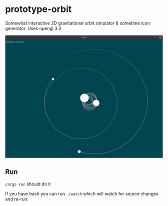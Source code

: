 # prototype-orbit
Somewhat interactive 2D gravitational orbit simulator & sometime icon generator. Uses opengl 3.3

![](/screen.png?raw=true "Screenshot")

## Run
`cargo run` should do it

If you have bash you can run `./watch` which will watch for source changes and re-run.
